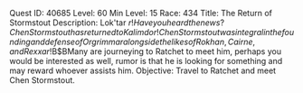 Quest ID: 40685
Level: 60
Min Level: 15
Race: 434
Title: The Return of Stormstout
Description: Lok'tar $r! Have you heard the news? Chen Stormstout has returned to Kalimdor! Chen Stormstout was integral in the founding and defense of Orgrimmar alongside the likes of Rokhan, Cairne, and Rexxar!$B$BMany are journeying to Ratchet to meet him, perhaps you would be interested as well, rumor is that he is looking for something and may reward whoever assists him.
Objective: Travel to Ratchet and meet Chen Stormstout.
